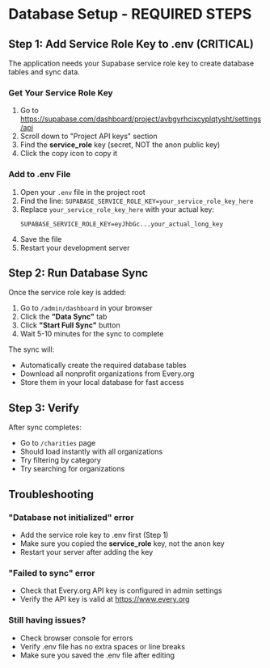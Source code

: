# Database Setup - REQUIRED STEPS

## Step 1: Add Service Role Key to .env (CRITICAL)

The application needs your Supabase service role key to create database tables and sync data.

### Get Your Service Role Key

1. Go to https://supabase.com/dashboard/project/avbgyrhcixcyplqtysht/settings/api
2. Scroll down to "Project API keys" section
3. Find the **service_role** key (secret, NOT the anon public key)
4. Click the copy icon to copy it

### Add to .env File

1. Open your `.env` file in the project root
2. Find the line: `SUPABASE_SERVICE_ROLE_KEY=your_service_role_key_here`
3. Replace `your_service_role_key_here` with your actual key:
   ```
   SUPABASE_SERVICE_ROLE_KEY=eyJhbGc...your_actual_long_key
   ```
4. Save the file
5. Restart your development server

## Step 2: Run Database Sync

Once the service role key is added:

1. Go to `/admin/dashboard` in your browser
2. Click the **"Data Sync"** tab
3. Click **"Start Full Sync"** button
4. Wait 5-10 minutes for the sync to complete

The sync will:
- Automatically create the required database tables
- Download all nonprofit organizations from Every.org
- Store them in your local database for fast access

## Step 3: Verify

After sync completes:
- Go to `/charities` page
- Should load instantly with all organizations
- Try filtering by category
- Try searching for organizations

## Troubleshooting

### "Database not initialized" error
- Add the service role key to .env first (Step 1)
- Make sure you copied the **service_role** key, not the anon key
- Restart your server after adding the key

### "Failed to sync" error
- Check that Every.org API key is configured in admin settings
- Verify the API key is valid at https://www.every.org

### Still having issues?
- Check browser console for errors
- Verify .env file has no extra spaces or line breaks
- Make sure you saved the .env file after editing
